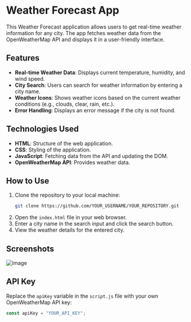 # Weather Forecast App

This Weather Forecast application allows users to get real-time weather information for any city. The app fetches weather data from the OpenWeatherMap API and displays it in a user-friendly interface.

## Features
- **Real-time Weather Data**: Displays current temperature, humidity, and wind speed.
- **City Search**: Users can search for weather information by entering a city name.
- **Weather Icons**: Shows weather icons based on the current weather conditions (e.g., clouds, clear, rain, etc.).
- **Error Handling**: Displays an error message if the city is not found.

## Technologies Used
- **HTML**: Structure of the web application.
- **CSS**: Styling of the application.
- **JavaScript**: Fetching data from the API and updating the DOM.
- **OpenWeatherMap API**: Provides weather data.

## How to Use
1. Clone the repository to your local machine:
    ```bash
    git clone https://github.com/YOUR_USERNAME/YOUR_REPOSITORY.git
    ```
2. Open the `index.html` file in your web browser.
3. Enter a city name in the search input and click the search button.
4. View the weather details for the entered city.

## Screenshots

![image](https://github.com/Shekhargode/Weather-forecast-app/assets/96515282/1da8b430-75b0-40bb-b3c9-e0701fc7ac44)

## API Key
Replace the `apiKey` variable in the `script.js` file with your own OpenWeatherMap API key:
```javascript
const apiKey = "YOUR_API_KEY";
